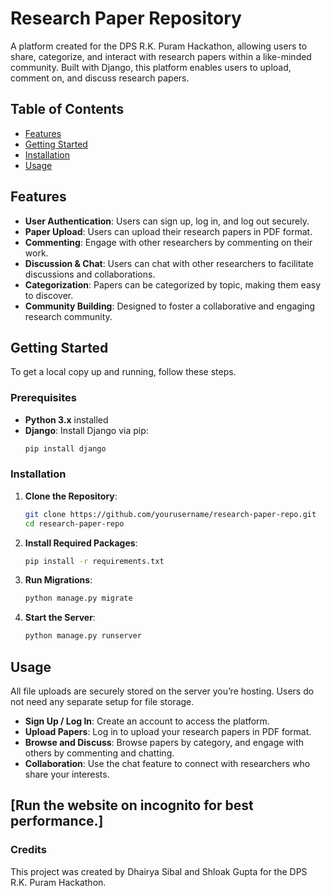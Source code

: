 # Research Paper Repository

A platform created for the DPS R.K. Puram Hackathon, allowing users to share, categorize, and interact with research papers within a like-minded community. Built with Django, this platform enables users to upload, comment on, and discuss research papers.

## Table of Contents

- [Features](#features)
- [Getting Started](#getting-started)
- [Installation](#installation)
- [Usage](#usage)

## Features

- **User Authentication**: Users can sign up, log in, and log out securely.
- **Paper Upload**: Users can upload their research papers in PDF format.
- **Commenting**: Engage with other researchers by commenting on their work.
- **Discussion & Chat**: Users can chat with other researchers to facilitate discussions and collaborations.
- **Categorization**: Papers can be categorized by topic, making them easy to discover.
- **Community Building**: Designed to foster a collaborative and engaging research community.

## Getting Started

To get a local copy up and running, follow these steps.

### Prerequisites

- **Python 3.x** installed
- **Django**: Install Django via pip:
  ```bash
  pip install django
  ```

### Installation

1. **Clone the Repository**:
   ```bash
   git clone https://github.com/yourusername/research-paper-repo.git
   cd research-paper-repo
   ```

2. **Install Required Packages**:
   ```bash
   pip install -r requirements.txt
   ```

3. **Run Migrations**:
   ```bash
   python manage.py migrate
   ```

4. **Start the Server**:
   ```bash
   python manage.py runserver
   ```

## Usage

All file uploads are securely stored on the server you’re hosting. Users do not need any separate setup for file storage.

- **Sign Up / Log In**: Create an account to access the platform.
- **Upload Papers**: Log in to upload your research papers in PDF format.
- **Browse and Discuss**: Browse papers by category, and engage with others by commenting and chatting.
- **Collaboration**: Use the chat feature to connect with researchers who share your interests.

[Run the website on incognito for best performance.]
---

### Credits

This project was created by Dhairya Sibal and Shloak Gupta for the DPS R.K. Puram Hackathon.
